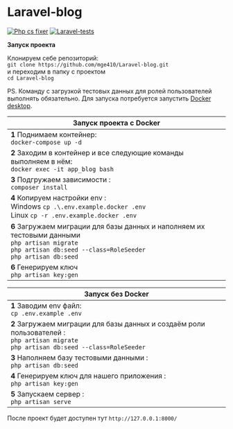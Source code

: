 # Laravel-blog

[![Php cs fixer](https://github.com/mge410/Laravel-blog/actions/workflows/linter.yml/badge.svg)](https://github.com/mge410/Laravel-blog/actions/workflows/linter.yml)
[![Laravel-tests](https://github.com/mge410/Laravel-blog/actions/workflows/test.yml/badge.svg)](https://github.com/mge410/Laravel-blog/actions/workflows/test.yml)

**Запуск проекта**

Клонируем себе репозиторий:  
```git clone https://github.com/mge410/Laravel-blog.git ```  
и переходим в папку с проектом   
```cd Laravel-blog ```

PS. Команду с загрузкой тестовых данных для ролей пользователей выполнять обязательно. Для запуска потребуется запустить [Docker desktop](https://www.docker.com/products/docker-desktop/).

| **Запуск проекта с Docker**                                                                                                                                                                |
|--------------------------------------------------------------------------------------------------------------------------------------------------------------------------------------------|
| **1** Поднимаем контейнер: <br>  ```docker-compose up -d```                                                                                                                                |
| **2** Заходим в контейнер и все следующие команды выполняем в нём: <br>```docker exec -it app_blog bash ```                                                                                |
| **3** Подгружаем зависимости : <br>```composer install ```                                                                                                                                 |
| **4** Копируем настройки env :  <br> Windows ```cp .\.env.example.docker .env  ``` <br> Linux  ```cp -r .env.example.docker .env ```                                                       |
| **6** Загружаем миграции для базы данных и наполняем их тестовыми данными <br>```php artisan migrate ``` <br> ```php artisan db:seed --class=RoleSeeder ``` <br> ```php artisan db:seed``` |
| **6** Генерируем ключ   <br>```php artisan key:gen```                                                                                                                                      |

| **Запуск без Docker**                                                                                                                                      |
|------------------------------------------------------------------------------------------------------------------------------------------------------------|
| **1** Заводим env файл: <br>  ```cp .env.example .env```                                                                                                   |
| **2** Загружаем миграции для базы данных и создаём роли пользователей : <br>  ```php artisan migrate``` <br>  ```php artisan db:seed --class=RoleSeeder``` |
| **3** Наполняем базу тестовыми данными :  <br>  ```php artisan db:seed```                                                                                  |
| **4** Генерируем ключ для нашего приложения :  <br> ```php artisan key:gen```                                                                              |
| **5** Запускаем сервер : <br>  ```php artisan serve```                                                                                                     |

После проект будет доступен тут ```http://127.0.0.1:8000/```

